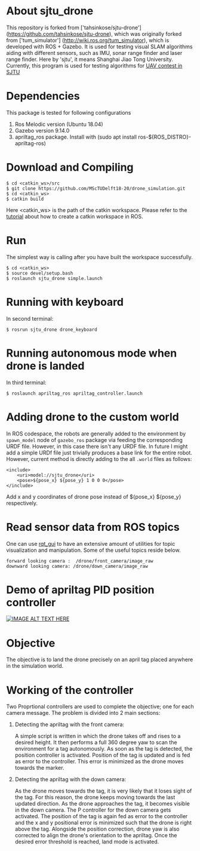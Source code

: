 # About sjtu_drone #
This repository is forked from ['tahsinkose/sjtu-drone'] (https://github.com/tahsinkose/sjtu-drone), which was originally forked from ['tum_simulator'] (http://wiki.ros.org/tum_simulator), which is developed with ROS + Gazebo. It is used for testing visual SLAM algorithms aiding with different sensors, such as IMU, sonar range finder and laser range finder. Here by 'sjtu', it means Shanghai Jiao Tong University. Currently, this program is used for testing algorithms for [UAV contest in SJTU](https://github.com/tahsinkose/sjtu-drone.git)

# Dependencies #
This package is tested for following configurations
1. Ros Melodic version (Ubuntu 18.04)
2. Gazebo version 9.14.0
3. apriltag_ros package.  Install with (sudo apt install ros-${ROS_DISTRO}-apriltag-ros)


# Download and Compiling #
```
$ cd <catkin_ws>/src
$ git clone https://github.com/MScTUDelft18-20/drone_simulation.git
$ cd <catkin_ws>
$ catkin build
```

Here <catkin_ws> is the path of the catkin workspace. Please refer to the [tutorial](http://wiki.ros.org/ROS/Tutorials) about how to create a catkin workspace in ROS.

# Run
The simplest way is calling after you have built the workspace successfully.

```
$ cd <catkin_ws>
$ source devel/setup.bash
$ roslaunch sjtu_drone simple.launch
```
# Running with keyboard
In second terminal:
```
$ rosrun sjtu_drone drone_keyboard
```
# Running autonomous mode when drone is landed
In third terminal:
```
$ roslaunch apriltag_ros apriltag_controller.launch
```

# Adding drone to the custom world
In ROS codespace, the robots are generally added to the environment by `spawn_model` node of `gazebo_ros` package via feeding the corresponding URDF file. However, in this case there isn't any URDF file. In future I might add a simple URDf file just trivially produces a base link for the entire robot. However, current method is directly adding to the all `.world` files as follows:

```
<include>
    <uri>model://sjtu_drone</uri>
    <pose>${pose_x} ${pose_y} 1 0 0 0</pose>
</include>
```
Add x and y coordinates of drone pose instead of ${pose_x} ${pose_y} respectively.

# Read sensor data from ROS topics #
One can use [rqt_gui](http://wiki.ros.org/rqt_gui) to have an extensive amount of utilities for topic visualization and manipulation. Some of the useful topics reside below.
```
forward looking camera :  /drone/front_camera/image_raw
downward looking camera: /drone/down_camera/image_raw
```
# Demo of apriltag PID position controller #
[![IMAGE ALT TEXT HERE](https://img.youtube.com/vi/sjSDr9rDs4s/0.jpg)](https://www.youtube.com/watch?v=sjSDr9rDs4s)

# Objective #
The objective is to land the drone precisely on an april tag placed anywhere in the simulation world.

# Working of the controller #

Two Proprtional controllers are used to complete the objective; one for each camera message. 
The problem is divided into 2 main sections:

1. Detecting the apriltag with the front camera:

	A simple script is written in which the drone takes off and rises to a desired height. It then performs a full 360 degree yaw to scan the environment for a tag autonomously. As soon as the tag is detected, the position controller is activated. Position of the tag is updated and is fed as error to the controller. This error is minimized as the drone moves towards the marker.

2. Detecting the apriltag with the down camera:

	As the drone moves towards the tag, it is very likely that it loses sight of the tag. For this reason, the drone keeps moving towards the last updated direction. As the drone approaches the tag, it becomes visible in the down camera. The P controller for the down camera gets activated. The position of the tag is again fed as error to the controller and the x and y positional error is minimized such that the drone is right above the tag. Alongside the position correction, drone yaw is also corrected to align the drone's orientation to the apriltag. Once the desired error threshold is reached, land mode is activated.
